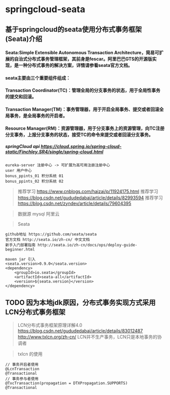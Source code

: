 # springcloud-seata
## 基于springcloud的seata使用分布式事务框架(Seata)介绍

#### Seata:Simple Extensible Autonomous Transaction Architecture，简易可扩展的自治式分布式事务管理框架，其前身是fescar。阿里巴巴GTS的开源版实现，是一种分布式事务的解决方案，详情请参看seata官方文档。
#### seata主要由三个重要组件组成：
#### Transaction Coordinator(TC)：管理全局的分支事务的状态，用于全局性事务的提交和回滚。
#### Transaction Manager(TM)：事务管理器，用于开启全局事务、提交或者回滚全局事务，是全局事务的开启者。
#### Resource Manager(RM)：资源管理器，用于分支事务上的资源管理，向TC注册分支事务，上报分支事务的状态，接受TC的命令来提交或者回滚分支事务。

##### springCloud api https://cloud.spring.io/spring-cloud-static/Finchley.SR4/single/spring-cloud.html


```
eureka-server 注册中心 -> 可扩展为高可用注册注册中心
user 用户中心
bonus_ppints_01 积分系统 01
bonus_ppints_02 积分系统 02
```
> 推荐学习 https://www.cnblogs.com/haizai/p/11924175.html
> 推荐学习 https://blog.csdn.net/gududedabai/article/details/82993594
> 推荐学习 https://blog.csdn.net/zyndev/article/details/79604395

> 数据源 mysql 阿里云

> Seata
```
github地址 https://github.com/seata/seata
官方文档 http://seata.io/zh-cn/ 中文文档
新手入门部署指南 http://seata.io/zh-cn/docs/ops/deploy-guide-beginner.html

maven jar 引入
<seata.version>0.9.0</seata.version>
<dependency>
    <groupId>io.seata</groupId>
    <artifactId>seata-all</artifactId>
    <version>${seata.version}</version>
</dependency>
```

## TODO 因为本地jdk原因，分布式事务实现方式采用 LCN分布式事务框架

> LCN分布式事务框架原理详解4.0 https://blog.csdn.net/gududedabai/article/details/83012487
> http://www.txlcn.org/zh-cn/
> LCN并不生产事务，LCN只是本地事务的协调者

> txlcn 的使用
```
// 事务开启者使用
@LcnTransaction
@Transactional
// 事务参与者使用
@TxcTransaction(propagation = DTXPropagation.SUPPORTS)
@Transactional
``` 